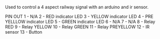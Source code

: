 Used to control a 4 aspect railway signal with an arduino and ir sensor.

PIN OUT
1 - N/A
2 - RED indicator LED
3 - YELLOW indicator LED
4 - PRE YELLLOW indicator LED
5 - GREEN indicator LED
6 - N/A
7 - N/A
8 - Relay RED
9 - Relay YELLOW
10 - Relay GREEN
11 - Relay PREYELLOW
12 - IR sensor
13 - Button
